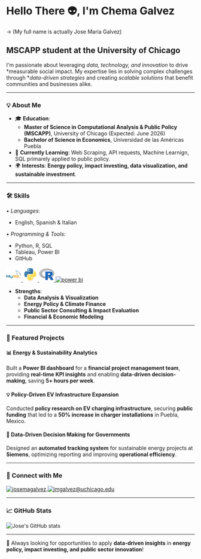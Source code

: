 # Hello There 👽, I'm Chema Galvez
-> (My full name is actually Jose Maria Galvez)

## MSCAPP student at the University of Chicago

I'm passionate about leveraging *data, technology, and innovation* to drive *measurable social impact. My expertise lies in solving complex challenges through **data-driven strategies* and creating *scalable solutions* that benefit communities and businesses alike.

---

### 💡 About Me  
- 🎓 **Education**:  
  - **Master of Science in Computational Analysis & Public Policy (MSCAPP)**, University of Chicago (Expected: June 2026)  
  - **Bachelor of Science in Economics**, Universidad de las Américas Puebla  
- 🌱 **Currently Learning**: Web Scraping, API requests, Machine Learnign, SQL primarely applied to public policy.  
- 🌍 **Interests**: **Energy policy, impact investing, data visualization, and sustainable investment**.  

---

### 🛠️ Skills
•⁠  ⁠*Languages*: 
- English, Spanish & Italian


•⁠  ⁠*Programming & Tools*:
  - Python, R, SQL
  - Tableau, Power BI
  - GitHub
 
  <p align="left"> 
<a href="https://www.mysql.com/" target="_blank" rel="noreferrer">
<img src="https://raw.githubusercontent.com/devicons/devicon/master/icons/mysql/mysql-original-wordmark.svg" alt="mysql" width="40" height="40"/>
</a> 
<a href="https://www.python.org" target="_blank" rel="noreferrer">
<img src="https://raw.githubusercontent.com/devicons/devicon/master/icons/python/python-original.svg" alt="python" width="40" height="40"/>
</a>
<a href="https://www.r-project.org/" target="_blank" rel="noreferrer">
<img src="https://raw.githubusercontent.com/devicons/devicon/master/icons/r/r-original.svg" alt="r" width="40" height="40"/>
</a>
<a href="https://powerbi.microsoft.com/" target="_blank" rel="noreferrer">
<img src="https://upload.wikimedia.org/wikipedia/commons/c/c9/Power_bi_logo_black.svg" alt="power bi" width="40" height="40"/>
</a>
</p>

- **Strengths**:  
  - **Data Analysis & Visualization**  
  - **Energy Policy & Climate Finance**  
  - **Public Sector Consulting & Impact Evaluation**  
  - **Financial & Economic Modeling**
 
---

### 🌟 Featured Projects  
#### 📊 **Energy & Sustainability Analytics**  
Built a **Power BI dashboard** for a **financial project management team**, providing **real-time KPI insights** and enabling **data-driven decision-making**, saving **5+ hours per week**.  

#### 💡 **Policy-Driven EV Infrastructure Expansion**  
Conducted **policy research on EV charging infrastructure**, securing **public funding** that led to a **50% increase in charger installations** in Puebla, Mexico.  

#### 🔎 **Data-Driven Decision Making for Governments**  
Designed an **automated tracking system** for sustainable energy projects at **Siemens**, optimizing reporting and improving **operational efficiency**.  

---

### 🤝 Connect with Me  
<p align="left">
<a href="https://www.linkedin.com/in/josemagalvez/" target="blank">
<img align="center" src="https://raw.githubusercontent.com/rahuldkjain/github-profile-readme-generator/master/src/images/icons/Social/linked-in-alt.svg" alt="josemagalvez" height="30" width="40" />
</a>
<a href="mailto:jmgalvez@uchicago.edu">
<img align="center" src="https://cdn-icons-png.flaticon.com/512/732/732200.png" alt="jmgalvez@uchicago.edu" height="30" width="40" />
</a>
</p>

---

### 📈 GitHub Stats
![Jose's GitHub stats](https://github-readme-stats.vercel.app/api?username=ChemmZz&theme=calm_pink&show_icons=true)

---

🚀 Always looking for opportunities to apply **data-driven insights** in **energy policy, impact investing, and public sector innovation**!
